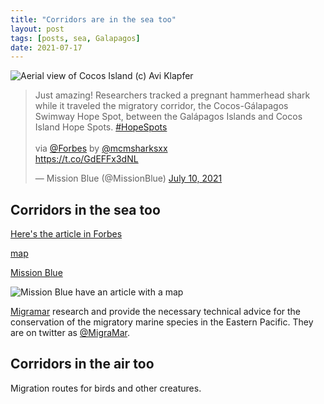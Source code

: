 ```yaml
---
title: "Corridors are in the sea too"
layout: post
tags: [posts, sea, Galapagos]
date: 2021-07-17
---
```

![Aerial view of Cocos Island (c) Avi Klapfer](https://mission-blue.org/wp-content/uploads/2020/04/Avi-Klapfer-2355.jpg "Aerial view of Cocos Island (c) Avi Klapfer")

<blockquote class="twitter-tweet" data-theme="dark"><p lang="en" dir="ltr">Just amazing! Researchers tracked a pregnant hammerhead shark while it traveled the migratory corridor, the Cocos-Gálapagos Swimway Hope Spot, between the Galápagos Islands and Cocos Island Hope Spots. <a href="https://twitter.com/hashtag/HopeSpots?src=hash&amp;ref_src=twsrc%5Etfw">#HopeSpots</a><br><br>via <a href="https://twitter.com/Forbes?ref_src=twsrc%5Etfw">@Forbes</a> by <a href="https://twitter.com/mcmsharksxx?ref_src=twsrc%5Etfw">@mcmsharksxx</a> <br> <a href="https://t.co/GdEFFx3dNL">https://t.co/GdEFFx3dNL</a></p>&mdash; Mission Blue (@MissionBlue) <a href="https://twitter.com/MissionBlue/status/1413895539863670787?ref_src=twsrc%5Etfw">July 10, 2021</a></blockquote> <script async src="https://platform.twitter.com/widgets.js" charset="utf-8"></script> 

## Corridors in the sea too

[Here's the article in Forbes](https://www.forbes.com/sites/melissacristinamarquez/2021/05/04/migration-of-a-pregnant-hammerhead-shark-documented-from-space/)

[map](https://storymaps.arcgis.com/stories/98401b5e7a1748aaac86a2951a7fb1f3)

[Mission Blue](https://mission-blue.org/2020/05/worlds-first-bi-national-marine-protected-area-gains-momentum-as-a-hope-spot/)

![Mission Blue have an article with a map](https://mission-blue.org/wp-content/uploads/2020/05/ETP-FullDataMap_HopeSpot-copia@4x.png)

[Migramar](https://www.migramar.org/en/index) research and provide the necessary technical advice for the conservation of the migratory marine species in the Eastern Pacific. They are on twitter as [@MigraMar](https://twitter.com/MigraMar).


## Corridors in the air too

Migration routes for birds and other creatures.